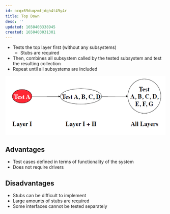 ```yaml
---
id: ocqx69duqzmtjdgh4t49y4r
title: Top Down
desc: ''
updated: 1650403338945
created: 1650403031301
---
```


- Tests the top layer first (without any subsystems)
    - Stubs are required
- Then, combines all subsystem called by the tested subsystem and test the resulting collection
- Repeat until all subsystems are included

![](/assets/images/2022-04-19-14-21-21.png)

## Advantages

- Test cases defined in terms of functionality of the system
- Does not require drivers

## Disadvantages

- Stubs can be difficult to implement
- Large amounts of stubs are required
- Some interfaces cannot be tested separately